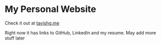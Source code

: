 # My Personal Website
Check it out at [tavishg.me](http://www.tavishg.me)

Right now it has links to GitHub, LinkedIn and my resume. May add more stuff later
